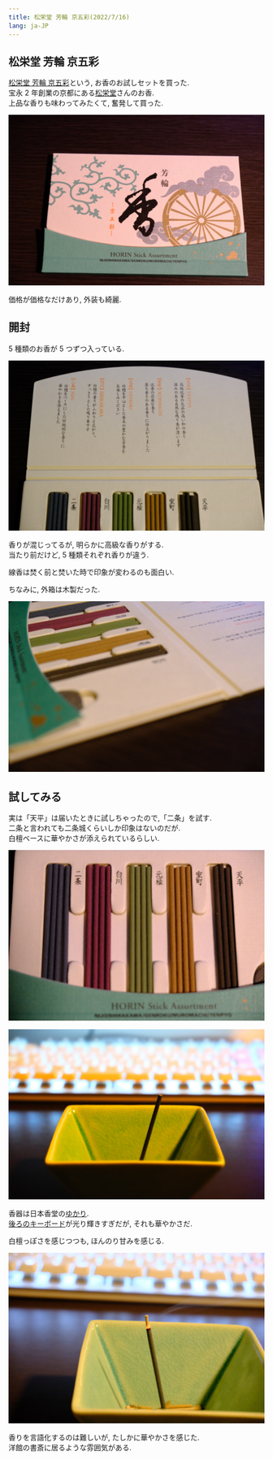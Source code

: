 ```yaml
---
title: 松栄堂 芳輪 京五彩(2022/7/16)
lang: ja-JP
---
```


## 松栄堂 芳輪 京五彩

[松栄堂 芳輪 京五彩](https://shop.shoyeido.co.jp/shop/g/g211012)という, お香のお試しセットを買った.  
宝永 2 年創業の京都にある[松栄堂](https://www.shoyeido.co.jp)さんのお香.  
上品な香りも味わってみたくて, 奮発して買った.

![mitame](/img/articles/kyogosai/DSCF3041.jpg)

価格が価格なだけあり, 外装も綺麗.

## 開封

5 種類のお香が 5 つずつ入っている.

![nakami](/img/articles/kyogosai/DSCF3042.jpg)

香りが混じってるが, 明らかに高級な香りがする.  
当たり前だけど, 5 種類それぞれ香りが違う.

線香は焚く前と焚いた時で印象が変わるのも面白い.

ちなみに, 外箱は木製だった.

![yokokara](/img/articles/kyogosai/DSCF3043.jpg)

## 試してみる

実は「天平」は届いたときに試しちゃったので,「二条」を試す.  
二条と言われても二条城くらいしか印象はないのだが.  
白檀ベースに華やかさが添えられているらしい.

![erabi](/img/articles/kyogosai/DSCF3044.jpg)

![kouki](/img/articles/kyogosai/DSCF3046.jpg)

香器は日本香堂の[ゆかり](https://www.nipponkodo.co.jp/shop/products/detail/36957).  
[後ろのキーボード](https://www2.razer.com/jp-jp/gaming-keyboards-keypads/razer-blackwidow-lite)が光り輝きすぎだが, それも華やかさだ.

白檀っぽさを感じつつも, ほんのり甘みを感じる.

![nensyou](/img/articles/kyogosai/DSCF3051.jpg)

香りを言語化するのは難しいが, たしかに華やかさを感じた.  
洋館の書斎に居るような雰囲気がある.
